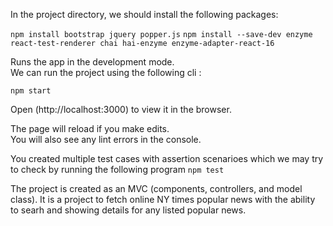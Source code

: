 In the project directory, we should install the following packages:

`npm install bootstrap jquery popper.js`
`npm install --save-dev enzyme react-test-renderer chai hai-enzyme enzyme-adapter-react-16`

Runs the app in the development mode.<br>
We can run the project using the following cli :

`npm start`

Open (http://localhost:3000) to view it in the browser.

The page will reload if you make edits.<br>
You will also see any lint errors in the console.

You created multiple test cases with assertion scenarioes which we may try to check by running the following program
`npm test`

The project is created as an MVC (components, controllers, and model class).
It is a project to fetch online NY times popular news with the ability to searh and showing details for any listed popular news.
